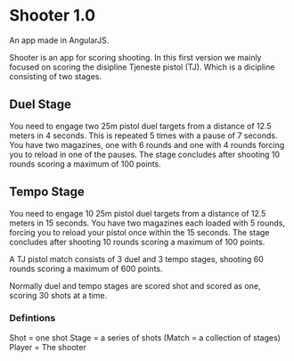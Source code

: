 # Shooter 1.0 #

An app made in AngularJS.

Shooter is an app for scoring shooting. In this first version we mainly focused on scoring the disipline Tjeneste pistol (TJ). Which is a dicipline consisting of two stages.

## Duel Stage ##

You need to engage two 25m pistol duel targets from a distance of 12.5 meters in 4 seconds. This is repeated 5 times with a pause of 7 seconds. You have two magazines, one with 6 rounds and one with 4 rounds forcing you to reload in one of the pauses. The stage concludes after shooting 10 rounds scoring a maximum of 100 points.

## Tempo Stage ##

You need to engage 10 25m pistol duel targets from a distance of 12.5 meters in 15 seconds. You have two magazines each loaded with 5 rounds, forcing you to reload your pistol once within the 15 seconds. The stage concludes after shooting 10 rounds scoring a maximum of 100 points.

A TJ pistol match consists of 3 duel and 3 tempo stages, shooting 60 rounds scoring a maximum of 600 points.

Normally duel and tempo stages are scored shot and scored as one, scoring 30 shots at a time.

### Defintions ###

Shot = one shot
Stage = a series of shots
(Match = a collection of stages)
Player = The shooter
